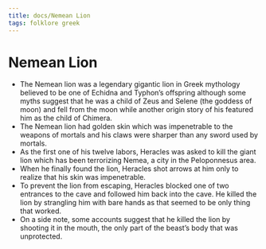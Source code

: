 ```yaml
---
title: docs/Nemean Lion
tags: folklore greek
---
```


# Nemean Lion

- The Nemean lion was a legendary gigantic lion in Greek mythology believed to be one of Echidna and Typhon’s offspring although some myths suggest that he was a child of Zeus and Selene (the goddess of moon) and fell from the moon while another origin story of his featured him as the child of Chimera.
- The Nemean lion had golden skin which was impenetrable to the weapons of mortals and his claws were sharper than any sword used by mortals.
- As the first one of his twelve labors, Heracles was asked to kill the giant lion which has been terrorizing Nemea, a city in the Peloponnesus area.
- When he finally found the lion, Heracles shot arrows at him only to realize that his skin was impenetrable.
- To prevent the lion from escaping, Heracles blocked one of two entrances to the cave and followed him back into the cave. He killed the lion by strangling him with bare hands as that seemed to be only thing that worked.
- On a side note, some accounts suggest that he killed the lion by shooting it in the mouth, the only part of the beast’s body that was unprotected.